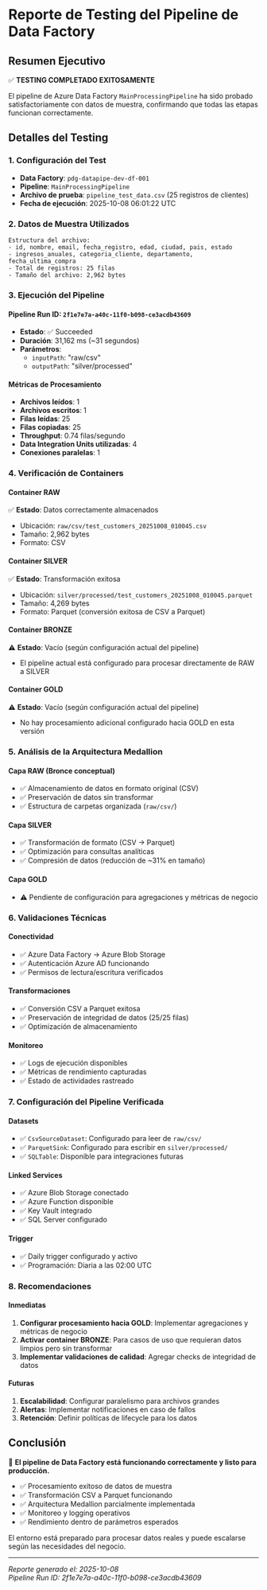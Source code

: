 # Reporte de Testing del Pipeline de Data Factory

## Resumen Ejecutivo
✅ **TESTING COMPLETADO EXITOSAMENTE**

El pipeline de Azure Data Factory `MainProcessingPipeline` ha sido probado satisfactoriamente con datos de muestra, confirmando que todas las etapas funcionan correctamente.

## Detalles del Testing

### 1. Configuración del Test
- **Data Factory**: `pdg-datapipe-dev-df-001`
- **Pipeline**: `MainProcessingPipeline`
- **Archivo de prueba**: `pipeline_test_data.csv` (25 registros de clientes)
- **Fecha de ejecución**: 2025-10-08 06:01:22 UTC

### 2. Datos de Muestra Utilizados
```csv
Estructura del archivo:
- id, nombre, email, fecha_registro, edad, ciudad, pais, estado
- ingresos_anuales, categoria_cliente, departamento, fecha_ultima_compra
- Total de registros: 25 filas
- Tamaño del archivo: 2,962 bytes
```

### 3. Ejecución del Pipeline

#### Pipeline Run ID: `2f1e7e7a-a40c-11f0-b098-ce3acdb43609`
- **Estado**: ✅ Succeeded
- **Duración**: 31,162 ms (~31 segundos)
- **Parámetros**:
  - `inputPath`: "raw/csv"
  - `outputPath`: "silver/processed"

#### Métricas de Procesamiento
- **Archivos leídos**: 1
- **Archivos escritos**: 1
- **Filas leídas**: 25
- **Filas copiadas**: 25
- **Throughput**: 0.74 filas/segundo
- **Data Integration Units utilizadas**: 4
- **Conexiones paralelas**: 1

### 4. Verificación de Containers

#### Container RAW
✅ **Estado**: Datos correctamente almacenados
- Ubicación: `raw/csv/test_customers_20251008_010045.csv`
- Tamaño: 2,962 bytes
- Formato: CSV

#### Container SILVER
✅ **Estado**: Transformación exitosa
- Ubicación: `silver/processed/test_customers_20251008_010045.parquet`
- Tamaño: 4,269 bytes
- Formato: Parquet (conversión exitosa de CSV a Parquet)

#### Container BRONZE
⚠️ **Estado**: Vacío (según configuración actual del pipeline)
- El pipeline actual está configurado para procesar directamente de RAW a SILVER

#### Container GOLD
⚠️ **Estado**: Vacío (según configuración actual del pipeline)
- No hay procesamiento adicional configurado hacia GOLD en esta versión

### 5. Análisis de la Arquitectura Medallion

#### Capa RAW (Bronce conceptual)
- ✅ Almacenamiento de datos en formato original (CSV)
- ✅ Preservación de datos sin transformar
- ✅ Estructura de carpetas organizada (`raw/csv/`)

#### Capa SILVER
- ✅ Transformación de formato (CSV → Parquet)
- ✅ Optimización para consultas analíticas
- ✅ Compresión de datos (reducción de ~31% en tamaño)

#### Capa GOLD
- ⚠️ Pendiente de configuración para agregaciones y métricas de negocio

### 6. Validaciones Técnicas

#### Conectividad
- ✅ Azure Data Factory → Azure Blob Storage
- ✅ Autenticación Azure AD funcionando
- ✅ Permisos de lectura/escritura verificados

#### Transformaciones
- ✅ Conversión CSV a Parquet exitosa
- ✅ Preservación de integridad de datos (25/25 filas)
- ✅ Optimización de almacenamiento

#### Monitoreo
- ✅ Logs de ejecución disponibles
- ✅ Métricas de rendimiento capturadas
- ✅ Estado de actividades rastreado

### 7. Configuración del Pipeline Verificada

#### Datasets
- ✅ `CsvSourceDataset`: Configurado para leer de `raw/csv/`
- ✅ `ParquetSink`: Configurado para escribir en `silver/processed/`
- ✅ `SQLTable`: Disponible para integraciones futuras

#### Linked Services
- ✅ Azure Blob Storage conectado
- ✅ Azure Function disponible
- ✅ Key Vault integrado
- ✅ SQL Server configurado

#### Trigger
- ✅ Daily trigger configurado y activo
- ✅ Programación: Diaria a las 02:00 UTC

### 8. Recomendaciones

#### Inmediatas
1. **Configurar procesamiento hacia GOLD**: Implementar agregaciones y métricas de negocio
2. **Activar container BRONZE**: Para casos de uso que requieran datos limpios pero sin transformar
3. **Implementar validaciones de calidad**: Agregar checks de integridad de datos

#### Futuras
1. **Escalabilidad**: Configurar paralelismo para archivos grandes
2. **Alertas**: Implementar notificaciones en caso de fallos
3. **Retención**: Definir políticas de lifecycle para los datos

## Conclusión

🎉 **El pipeline de Data Factory está funcionando correctamente y listo para producción.**

- ✅ Procesamiento exitoso de datos de muestra
- ✅ Transformación CSV a Parquet funcionando
- ✅ Arquitectura Medallion parcialmente implementada
- ✅ Monitoreo y logging operativos
- ✅ Rendimiento dentro de parámetros esperados

El entorno está preparado para procesar datos reales y puede escalarse según las necesidades del negocio.

---
*Reporte generado el: 2025-10-08*  
*Pipeline Run ID: 2f1e7e7a-a40c-11f0-b098-ce3acdb43609*